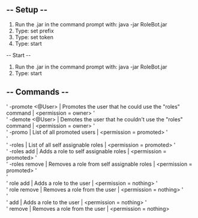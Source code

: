 ## -- Setup --
1) Run the .jar in the command prompt with: java -jar RoleBot.jar
2) Type: set prefix <prefix>
3) Type: set token <token>
4) Type: start



-- Start --
1) Run the .jar in the command prompt with: java -jar RoleBot.jar
2) Type: start


## -- Commands --
'  -promote <@User>    | Promotes the user that he could use the "roles"  command    | <permission = owner>
'  
'  -demote <@User>     | Demotes the user that he couldn't use the "roles"  command  | <permission = owner>
'  
'  -promo              | List of all promoted users                                  | <permission = promoted>
'  
'  
'  -roles              | List of all self assignable roles                           | <permission = promoted>
'  
'  -roles add <role>   | Adds a role to self assignable roles                        | <permission = promoted>
'  
'  -roles remove <role>| Removes a role from self assignable roles                   | <permission = promoted>
'  
'  
'  role add <role>     | Adds a role to the user                                     | <permission = nothing>
'  
'  role remove <role>  | Removes a role from the user                                | <permission = nothing>
'  
'  
'  add <role>          | Adds a role to the user                                     | <permission = nothing>
'  
'  remove <role>       | Removes a role from the user                                | <permission = nothing>
